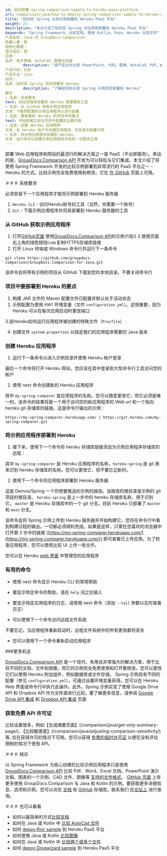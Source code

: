 ```yaml
---
id: 如何部署-spring-comparison-sample-to-heroku-paas-platform
url: comparison/java/how-to-deploy-spring-comparison-sample-to-heroku-paas-platform
title: "如何将 Spring 比较示例部署到 Heroku PaaS 平台"
weight: 21
description: "本文介绍了如何将 Spring 对比样例部署到 Heroku PaaS 平台"
keywords: "Spring Framework，比较文档，使用 Kotlin、Paas、Heroku 比较文件"
产品名称：Java 的 GroupDocs.Comparison
隐藏儿童：假
结构化数据：
显示组织：真
应用：
名称：电子表格、AutoCad、图像比较器
        description: "该产品允许比较 PowerPoint、代码、图像、AutoCad、Pdf、Word、Excel 和更多文档"
产品代码：比较
产品平台：java
如何：
名称：如何将 Spring 项目部署到 Heroku
        description: "了解如何将比较 Spring 示例项目部署到 Heroku"
脚步：
- 名称：系统要求
text: 将应用程序部署到 Heroku 需要哪些工具
- 名称：从 GitHub 获取示例应用程序
文本：下载预配置的示例应用程序以进行部署
- 名称：要部署到 Heroku 的项目中的要点
text: 开始部署之前在项目中配置的主要内容
- 名称：创建 Heroku 应用程序
文本：在 Heroku 帐户中创建应用程序，将在其中部署示例
- 名称：将示例应用程序部署到 Heroku
文本：运行命令以部署示例应用程序并检查一切是否正常
---
```


部署 Web 应用程序和网站的最流行的解决方案之一是 PaaS（平台即服务）。幸运的是，[GroupDocs.Comparison API](https://products.groupdocs.com/comparison/java) 开发为可以轻松与它们集成。本文介绍了将使用 Spring Framework 开发的比较示例部署到非常流行的 PaaS 平台之一 - Heroku 的方式。比较示例完全免费使用和修改。它在 [在 GitHub](https://github.com/groupdocs-comparison/GroupDocs.Comparison-for-Java/tree/68c3f01/Demos/Spring) 页面上可用。

＃＃＃ 系统要求

必须安装下一个应用程序才能将示例部署到 Heroku 服务器

1. `Heroku CLI` - 访问Heroku账号的工具（当然，你需要一个账号）
2. `Git` - 下载示例应用程序并将其部署到 Heroku 服务器的工具

### 从 GitHub 获取示例应用程序

1. 打开[GitHub页面](https://github.com/groupdocs-comparison/GroupDocs.Comparison-for-Java) 使用[GroupDocs.Comparison API](https://products.groupdocs.com/comparison/)的示例爪哇/)
2.使用页面右上角的绿色按钮`Code`复制HTTPS存储库链接
3. 打开 Linux 终端或 Windows 命令行并运行下一条命令

```外壳
git clone https://github.com/groupdocs-comparison/GroupDocs.Comparison-for-Java.git
```

该命令会将带有示例的项目从 GitHub 下载到您的本地目录。不要关闭命令行

### 项目中要部署到 Heroku 的要点

1. 构建 JAR 文件的 Maven 配置文件已配置并默认处于活动状态
2. 示例配置为使用 `PORT` 环境变量（文件 `configuration.yml`）。这很重要，因为 Heroku 可以在每次应用启动时更改端口

<script src="https://gist.github.com/groupdocs-comparison-gists/2f55731e40bfc2db4b42e48c58f8faa6.js"></script>

3.说Heroku如何运行应用程序被创建的特殊文件（`Procfile`）

<script src="https://gist.github.com/groupdocs-comparison-gists/90a35cf6498755ae7672cb83cfbd4d73.js"></script>

4. 创建文件 `system.properties` 以指定我们的应用程序需要的 Java 版本

<script src="https://gist.github.com/groupdocs-comparison-gists/387d00d93e8527292e71385fa0c22d0f.js"></script>

### 创建 Heroku 应用程序

1. 运行下一条命令以进入示例目录并使用 Heroku 帐户登录

<script src="https://gist.github.com/groupdocs-comparison-gists/5846d06dbc8f5a099596e10531a1fc20.js"></script>

最后一个命令将打开 Heroku 网站，您应该在其中登录到大型命令行工具访问您的帐户

2. 使用 next 命令创建新的 Heroku 应用程序

<script src="https://gist.github.com/groupdocs-comparison-gists/549e2bd14bbff90c1a1e8c6be2b64053.js"></script>

其中 `my-spring-comparer` 是应用程序的名称。您可以随意更改它，但它必须是唯一的。该命令的结果将是一个用于访问您的新应用程序的 Web url 和一个指向 heroku git 存储库的链接。这是命令行输出的示例：

```外壳
https://my-spring-comparer.herokuapp.com/ | https://git.heroku.com/my-spring-comparer.git
```

### 将示例应用程序部署到 Heroku

1. 接下来，使用下一个命令将 heroku 存储库链接添加为示例应用程序存储库的远程：

<script src="https://gist.github.com/groupdocs-comparison-gists/9b23f36cc6434900449e4906bed6d7cc.js"></script>
    



其中 `my-spring-comparer` 是 Heroku 应用程序的名称，`heroku-spring` 是 git 用来识别 heroku 存储库的名称。您可以更改它，但不要忘记新的。

2. 使用下一个命令将应用程序部署到 Heroku 服务器

<script src="https://gist.github.com/groupdocs-comparison-gists/cd1fc18b42f1c00841be0371c538385a.js"></script>
    



这是 Demos/Spring 一个你想要推送的示例的路径。该路径的根目录是示例的 git 项目的根目录。 `heroku-spring` 是上一步中的 heroku 存储库名称，用于识别它。 `master` 是 Heroku 存储库中的一个 git 分支。目前 Heroku 只部署了 `master` 和 `main` 分支。
    



该命令会将 Spring 示例上传到 Heroku 服务器并开始构建它。您将在命令行中看到构建过程的输出。一切都必须顺利完成。如果是这样，只需在您喜欢的浏览器中打开第 2 步中的链接 ([https://my-spring-comparer.herokuapp.com/](https://my-spring-comparer.herokuapp.com/)) 即可查看已上传应用。为了检查应用程序，您可以使用比较 UI 上传一些文件。

您可以在 Heroku [web 界面](https://dashboard.heroku.com/apps) 中管理您的应用程序

### 有用的命令

* 使用 next 命令显示 Heroku CLI 的常用帮助

<script src="https://gist.github.com/groupdocs-comparison-gists/2227f67f2799830aafa784cb787a9c3e.js"></script>

* 要显示特定命令的帮助，请在 `help` 词之后输入

<script src="https://gist.github.com/groupdocs-comparison-gists/2feb7810177c6918d9651e2a898ce3a7.js"></script>

* 要显示特定应用程序的日志，请使用 next 命令（添加 `--tail` 参数以实时查看日志）

<script src="https://gist.github.com/groupdocs-comparison-gists/1fb868756cff79b05bbb951dd620f842.js"></script>

* 可以使用下一个命令访问远程文件系统

<script src="https://gist.github.com/groupdocs-comparison-gists/1b7968ffc4805be2774ef9c33de252a3.js"></script>

不要忘记，当应用程序重新启动时，远程文件系统中的所有更改都将丢失

* 您可以使用下一个命令重新启动应用程序

<script src="https://gist.github.com/groupdocs-comparison-gists/be60e3092d9e2515423a621e01a1833a.js"></script>

###更多机会

[GroupDocs.Comparison API](https://products.groupdocs.com/comparison/java/) 是一个现代、有用且非常强大的解决方案，用于比较不同的文档、文件和图像，而它的示例完全免费使用和打开要修改。您可以更改它们以使用 Heroku 附加组件，例如数据库或文件存储。 Spring 示例具有不同的配置（参见 `configuration.yml`），可通过设置环境变量获得。您可以在 Heroku Web 界面或命令行中执行此操作。此外，Spring 示例实现了使用 Google Drive API 和 Dropbox API 作为文件源进行比较。要了解更多信息，请参阅 [Google Drive API 集成](/comparison/java/how-to-use-google-drive-api-as-files-source-for-comparison-api/) 和 [Dropbox API 集成](/比较/java/how-to-use-dropbox-api-as-files-source-for-comparison-api/) 页面

### 获取免费 API 许可证

比较设置很多，例如【生成摘要页面】(/comparison/java/get-only-summary-page/)、【比较敏感度】(/comparison/java/adjusting-comparison-sensitivity/)等, 仅在获得许可的情况下可用。您可以获得 [免费的临时许可证](https://purchase.groupdocs.com/temporary-license) 以便在没有评估限制的情况下使用 API。

＃＃＃ 结论

以 Spring Framework 为核心创建的比较示例应用程序只是使用 [GroupDocs.Comparison API](https://products.groupdocs.com/comparison/) 比较 Pdf、Word、Excel 文档、PowerPoint 演示文稿、图表的一个示例、CAD 文件、图像等 [支持的文件格式](/comparison/java/supported-document-formats/)。 [GitHub 页面](https://github.com/groupdocs-comparison/GroupDocs.Comparison-for-Java) 上有更多使用 GroupDocs.Comparison 与 Java 和 Kotlin 的示例。要获取更多详细信息、选项和示例，您可以浏览 [文档](/comparison/java/getting-started/) 和 [GitHub](https://github.com/groupdocs-comparison) 存储库。联系我们 [在论坛上](https://forum.groupdocs.com/) 进行查询。

＃＃＃ 也可以看看

* 如何以最简单的方式[比较文档](/comparison/java/how-to-compare-documents-in-the-easyest-way)
* 如何在 Java 或 Kotlin 中 [比较 AutoCad 文件](/comparison/java/how-to-compare-autocad-drawings)
* 如何 [depoy Ktor sample](comparison/java/how-to-deploy-ktor-comparison-sample-to-heroku-paas-platform) 到 Heroku PaaS 平台
* 如何使用 Java 或 Kotlin [比较图像](/comparison/java/how-to-compare-images-using-java-or-kotlin)
* 如何在 Java 或 Kotlin 中 [比较两个或多个文件](/comparison/java/how-to-compare-two-or-more-files-in-java-or-kotlin)
* 如何 [depoy Dropwizard sample](/comparison/java/how-to-deploy-dropwizard-comparison-sample-to-heroku-paas-platform) 到 Heroku PaaS 平台

